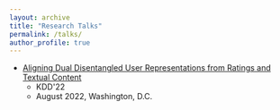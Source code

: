 ```yaml
---
layout: archive
title: "Research Talks"
permalink: /talks/
author_profile: true
---
```


* [Aligning Dual Disentangled User Representations from Ratings and Textual Content]()
  * KDD'22
  * August 2022, Washington, D.C.
